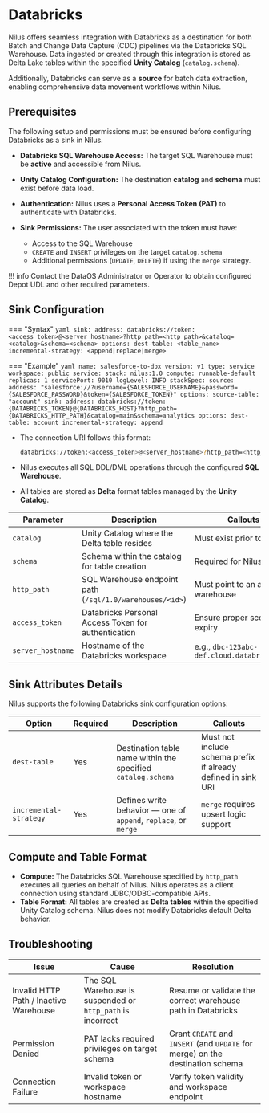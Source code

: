# Databricks

Nilus offers seamless integration with Databricks as a destination for both Batch and Change Data Capture (CDC) pipelines via the Databricks SQL Warehouse. Data ingested or created through this integration is stored as Delta Lake tables within the specified **Unity Catalog** (`catalog.schema`). 

Additionally, Databricks can serve as a **source** for batch data extraction, enabling comprehensive data movement workflows within Nilus.


## Prerequisites

The following setup and permissions must be ensured before configuring Databricks as a sink in Nilus.

- **Databricks SQL Warehouse Access:** The target SQL Warehouse must be **active** and accessible from Nilus.

- **Unity Catalog Configuration:** The destination **catalog** and **schema** must exist before data load.

- **Authentication:** Nilus uses a **Personal Access Token (PAT)** to authenticate with Databricks.

- **Sink Permissions:** The user associated with the token must have:
    - Access to the SQL Warehouse
    - `CREATE` and `INSERT` privileges on the target `catalog.schema`
    - Additional permissions (`UPDATE`, `DELETE`) if using the `merge` strategy.

!!! info
    Contact the DataOS Administrator or Operator to obtain configured Depot UDL and other required parameters.


## Sink Configuration

=== "Syntax"
    ```yaml
    sink:
      address: databricks://token:<access_token>@<server_hostname>?http_path=<http_path>&catalog=<catalog>&schema=<schema>
      options:
        dest-table: <table_name>
        incremental-strategy: <append|replace|merge>
    ```

=== "Example"
    ```yaml
    name: salesforce-to-dbx
    version: v1
    type: service
    workspace: public
    service:
      stack: nilus:1.0
      compute: runnable-default
      replicas: 1
      servicePort: 9010
      logLevel: INFO
      stackSpec:
        source:
          address: "salesforce://?username={SALESFORCE_USERNAME}&password={SALESFORCE_PASSWORD}&token={SALESFORCE_TOKEN}"
          options:
            source-table: "account"
        sink:
          address: databricks://token:{DATABRICKS_TOKEN}@{DATABRICKS_HOST}?http_path={DATABRICKS_HTTP_PATH}&catalog=main&schema=analytics
          options:
            dest-table: account
            incremental-strategy: append
    ```

- The connection URI follows this format:

  ```bash
  databricks://token:<access_token>@<server_hostname>?http_path=<http_path>&catalog=<catalog>&schema=<schema>
  ```

- Nilus executes all SQL DDL/DML operations through the configured **SQL Warehouse**.
- All tables are stored as **Delta** format tables managed by the **Unity Catalog**.


| **Parameter** | **Description** |   **Callouts**  |
| --- | --- |--- |
| `catalog`           | Unity Catalog where the Delta table resides                     | Must exist prior to load                                      |
| `schema`            | Schema within the catalog for table creation                    | Required for Nilus routing                                    |
| `http_path`         | SQL Warehouse endpoint path (`/sql/1.0/warehouses/<id>`)        | Must point to an active warehouse                             |
| `access_token`      | Databricks Personal Access Token for authentication             | Ensure proper scope and expiry                                |
| `server_hostname`   | Hostname of the Databricks workspace                            | e.g., `dbc-123abc-def.cloud.databricks.com`                   |


## Sink Attributes Details

Nilus supports the following Databricks sink configuration options:

| Option                 | Required | Description                                                     | Callouts                                                      |
| ---------------------- | -------- | --------------------------------------------------------------- | ------------------------------------------------------------- |
| `dest-table`           | Yes      | Destination table name within the specified `catalog.schema`    | Must not include schema prefix if already defined in sink URI |
| `incremental-strategy` | Yes      | Defines write behavior — one of `append`, `replace`, or `merge` | `merge` requires upsert logic support                         |




## Compute and Table Format

* **Compute:** The Databricks SQL Warehouse specified by `http_path` executes all queries on behalf of Nilus. Nilus operates as a client connection using standard JDBC/ODBC-compatible APIs.
* **Table Format:** All tables are created as **Delta tables** within the specified Unity Catalog schema. Nilus does not modify Databricks default Delta behavior.


## Troubleshooting

| Issue                                  | Cause                                                      | Resolution                                                                     |
| -------------------------------------- | ---------------------------------------------------------- | ------------------------------------------------------------------------------ |
| Invalid HTTP Path / Inactive Warehouse | The SQL Warehouse is suspended or `http_path` is incorrect | Resume or validate the correct warehouse path in Databricks                    |
| Permission Denied                      | PAT lacks required privileges on target schema             | Grant `CREATE` and `INSERT` (and `UPDATE` for merge) on the destination schema |
| Connection Failure                     | Invalid token or workspace hostname                        | Verify token validity and workspace endpoint                                   |

